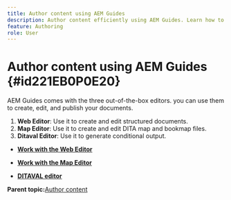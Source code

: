 ```yaml
---
title: Author content using AEM Guides
description: Author content efficiently using AEM Guides. Learn how to create, edit, and publish your documents in AEM Guides.
feature: Authoring
role: User
---
```

# Author content using AEM Guides {#id221EB0P0E20}

AEM Guides comes with the three out-of-the-box editors. you can use them to create, edit, and publish your documents.

1.  **Web Editor**: Use it to create and edit structured documents.
1.  **Map Editor**: Use it to create and edit DITA map and bookmap files.
1.  **Ditaval Editor**: Use it to generate conditional output.

-   **[Work with the Web Editor](web-editor.md)**  

-   **[Work with the Map Editor](map-editor.md)**  

-   **[DITAVAL editor](ditaval-editor.md)**  


**Parent topic:**[Author content](authoring-content.md)
